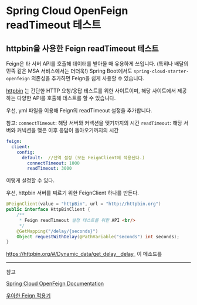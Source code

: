 # Spring Cloud OpenFeign readTimeout 테스트

## httpbin을 사용한 Feign readTimeout 테스트

Feign은 타 서버 API를 호출해 데이터를 받아올 때 유용하게 쓰입니다. (특히나 배달의민족 같은 MSA 서비스에서는 더더욱!)
Spring Boot에서도 `spring-cloud-starter-openfeign` 의존성을 추가하면 Feign을 쉽게 사용할 수 있습니다. 

[httpbin](https://httpbin.org/) 는 간단한 HTTP 요청/응답 테스트를 위한 사이트이며,
 해당 사이트에서 제공하는 다양한 API를 호출해 테스트를 할 수 있습니다.   

우선, yml 파일을 이용해 Feign의 readTimeout 설정을 추가합니다.  

참고:
`connectTimeout`: 해당 서버와 커넥션을 맺기까지의 시간
`readTimeout`: 해당 서버와 커넥션을 맺은 이후 응답이 돌아오기까지의 시간


```yaml
feign:
  client:
    config:
      default:  //전역 설정 (모든 FeignClient에 적용된다.)
        connectTimeout: 1000
        readTimeout: 3000
```
이렇게 설정할 수 있다. 

우선, httpbin 서버를 찌르기 위한 FeignClient 하나를 만든다.

```java
@FeignClient(value = "httpBin", url = "http://httpbin.org")
public interface HttpBinClient {
    /**
     * Feign readTimeout 설정 테스트를 위한 API <br/>
     */
    @GetMapping("/delay/{seconds}")
    Object requestWithDelay(@PathVariable("seconds") int seconds);
}
```

https://httpbin.org/#/Dynamic_data/get_delay__delay_ 이 메소드를 





---

참고

[Spring Cloud OpenFeign Documentation](https://docs.spring.io/spring-cloud-openfeign/docs/2.2.7.RELEASE/reference/html/)

[우아한 Feign 적용기](https://woowabros.github.io/experience/2019/05/29/feign.html)